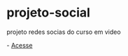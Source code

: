 # projeto-social
 projeto redes socias do curso em video
 <p>- <a href="https://gbrieldl.github.io/projeto-social/" target="_blank" rel="noopener noreferrer" type="external">Acesse</a></p>